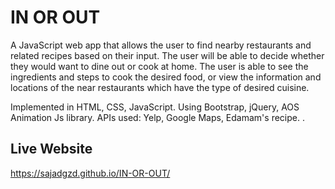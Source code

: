 # IN OR OUT
A JavaScript web app that allows the user to find nearby restaurants and related recipes based on their input. The user will be able to decide whether they would want to dine out or cook at home. The user is able to see the ingredients and steps to cook the desired food, or view the information and locations of the near restaurants which have the type of desired cuisine. 

Implemented in HTML, CSS, JavaScript. Using Bootstrap, jQuery, AOS Animation Js library. APIs used: Yelp, Google Maps, Edamam's recipe. 
.
## Live Website
https://sajadgzd.github.io/IN-OR-OUT/
